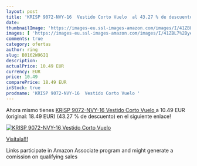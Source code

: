 ```yaml
---
layout: post
title: 'KRISP 9072-NVY-16  Vestido Corto Vuelo  al 43.27 % de descuento'
date: 
thumbnailImage: 'https://images-eu.ssl-images-amazon.com/images/I/41ZBL7%2ByeJL._SL200_.jpg'
images: [ 'https://images-eu.ssl-images-amazon.com/images/I/41ZBL7%2ByeJL._SL200_.jpg' ]
comments: true
category: ofertas
author: ring
slug: B0162W96IQ
description:
actualPrice: 10.49 EUR
currency: EUR
price: 10.49
comparePrice: 18.49 EUR
inStock: true
prodname: 'KRISP 9072-NVY-16  Vestido Corto Vuelo '
---
```


Ahora mismo tienes [KRISP 9072-NVY-16  Vestido Corto Vuelo ](https://www.amazon.es/dp/B0162W96IQ/?tag=tolees-21) a 10.49 EUR (original: 18.49 EUR) (43.27 %  de descuento) en el siguiente enlace!

[![KRISP 9072-NVY-16  Vestido Corto Vuelo ](https://images-eu.ssl-images-amazon.com/images/I/41ZBL7%2ByeJL._SL200_.jpg)](https://www.amazon.es/dp/B0162W96IQ/?tag=tolees-21)

[Visítala!!!](https://www.amazon.es/dp/B0162W96IQ/?tag=tolees-21)

Links participate in Amazon Associate program and might generate a comission on qualifying sales
